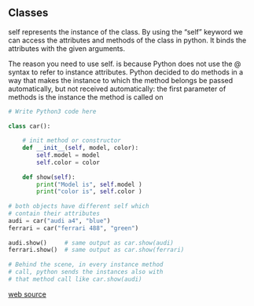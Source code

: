 ## Classes
self represents the instance of the class. By using the “self” keyword we can access the attributes and methods of the class in python. It binds the attributes with the given arguments.

The reason you need to use self. is because Python does not use the @ syntax to refer to instance attributes. Python decided to do methods in a way that makes the instance to which the method belongs be passed automatically, but not received automatically: the first parameter of methods is the instance the method is called on
```python
# Write Python3 code here 
  
class car(): 
      
    # init method or constructor 
    def __init__(self, model, color): 
        self.model = model 
        self.color = color 
          
    def show(self): 
        print("Model is", self.model ) 
        print("color is", self.color ) 
          
# both objects have different self which  
# contain their attributes 
audi = car("audi a4", "blue") 
ferrari = car("ferrari 488", "green") 
  
audi.show()     # same output as car.show(audi) 
ferrari.show()  # same output as car.show(ferrari) 
  
# Behind the scene, in every instance method  
# call, python sends the instances also with 
# that method call like car.show(audi) 
```
[web source](https://www.geeksforgeeks.org/self-in-python-class/)
